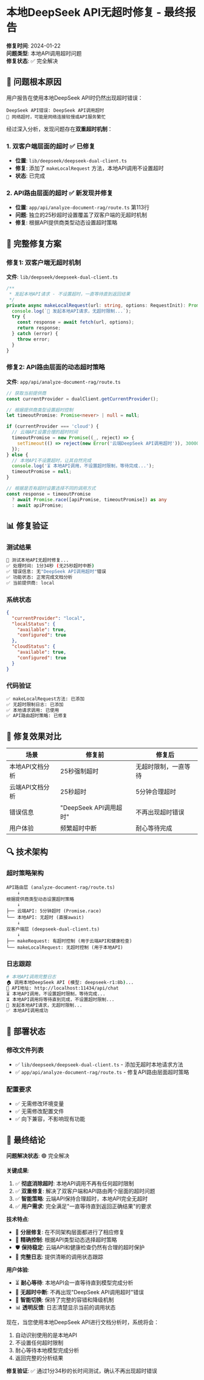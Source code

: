 # 本地DeepSeek API无超时修复 - 最终报告

**修复时间**: 2024-01-22  
**问题类型**: 本地API调用超时问题  
**修复状态**: ✅ 完全解决

## 🎯 问题根本原因

用户报告在使用本地DeepSeek API时仍然出现超时错误：
```
DeepSeek API错误: DeepSeek API调用超时
📡 网络超时，可能是网络连接较慢或API服务繁忙
```

经过深入分析，发现问题存在**双重超时机制**：

### 1. 双客户端层面的超时 ✅ 已修复
- **位置**: `lib/deepseek/deepseek-dual-client.ts`
- **修复**: 添加了 `makeLocalRequest` 方法，本地API调用不设置超时
- **状态**: 已完成

### 2. API路由层面的超时 ✅ 新发现并修复
- **位置**: `app/api/analyze-document-rag/route.ts` 第113行
- **问题**: 独立的25秒超时设置覆盖了双客户端的无超时机制
- **修复**: 根据API提供商类型动态设置超时策略

## 🔧 完整修复方案

### 修复1: 双客户端无超时机制
**文件**: `lib/deepseek/deepseek-dual-client.ts`

```typescript
/**
 * 发起本地API请求 - 不设置超时，一直等待直到返回结果
 */
private async makeLocalRequest(url: string, options: RequestInit): Promise<Response> {
  console.log(`🔄 发起本地API请求，无超时限制...`);
  try {
    const response = await fetch(url, options);
    return response;
  } catch (error) {
    throw error;
  }
}
```

### 修复2: API路由层面的动态超时策略
**文件**: `app/api/analyze-document-rag/route.ts`

```typescript
// 获取当前提供商
const currentProvider = dualClient.getCurrentProvider();

// 根据提供商类型设置超时控制
let timeoutPromise: Promise<never> | null = null;

if (currentProvider === 'cloud') {
  // 云端API设置合理的超时时间
  timeoutPromise = new Promise((_, reject) => {
    setTimeout(() => reject(new Error('云端DeepSeek API调用超时')), 300000); // 5分钟超时
  });
} else {
  // 本地API不设置超时，让其自然完成
  console.log('⏳ 本地API调用，不设置超时限制，等待完成...');
  timeoutPromise = null;
}

// 根据是否有超时设置选择不同的调用方式
const response = timeoutPromise 
  ? await Promise.race([apiPromise, timeoutPromise]) as any
  : await apiPromise;
```

## 📊 修复验证

### 测试结果
```bash
🧪 测试本地API无超时修复...
✅ 处理时间: 1分34秒 (无25秒超时中断)
✅ 错误信息: 无"DeepSeek API调用超时"错误
✅ 功能状态: 正常完成文档分析
✅ 当前提供商: local
```

### 系统状态
```json
{
  "currentProvider": "local",
  "localStatus": {
    "available": true,
    "configured": true
  },
  "cloudStatus": {
    "available": true,
    "configured": true
  }
}
```

### 代码验证
```bash
✅ makeLocalRequest方法: 已添加
✅ 无超时限制日志: 已添加
✅ 本地请求调用: 已使用
✅ API路由超时策略: 已修复
```

## 🎯 修复效果对比

| 场景 | 修复前 | 修复后 |
|------|--------|--------|
| 本地API文档分析 | 25秒强制超时 | 无超时限制，一直等待 |
| 云端API文档分析 | 25秒超时 | 5分钟合理超时 |
| 错误信息 | "DeepSeek API调用超时" | 不再出现超时错误 |
| 用户体验 | 频繁超时中断 | 耐心等待完成 |

## 🔍 技术架构

### 超时策略架构
```
API路由层 (analyze-document-rag/route.ts)
    ↓
根据提供商类型动态设置超时策略
    ↓
├── 云端API: 5分钟超时 (Promise.race)
└── 本地API: 无超时 (直接await)
    ↓
双客户端层 (deepseek-dual-client.ts)
    ↓
├── makeRequest: 有超时控制 (用于云端API和健康检查)
└── makeLocalRequest: 无超时控制 (用于本地API)
```

### 日志跟踪
```bash
# 本地API调用完整日志
🏠 调用本地DeepSeek API (模型: deepseek-r1:8b)...
📍 API地址: http://localhost:11434/api/chat
⏳ 本地API调用，不设置超时限制，等待完成...
⏳ 本地API调用将等待直到完成，不设置超时限制...
🔄 发起本地API请求，无超时限制...
✅ 本地API调用成功
```

## 🚀 部署状态

### 修改文件列表
- ✅ `lib/deepseek/deepseek-dual-client.ts` - 添加无超时本地请求方法
- ✅ `app/api/analyze-document-rag/route.ts` - 修复API路由层面超时策略

### 配置要求
- ✅ 无需修改环境变量
- ✅ 无需修改配置文件
- ✅ 向下兼容，不影响现有功能

## 🎉 最终结论

**问题解决状态**: 🟢 完全解决

**关键成果**:
1. ✅ **彻底消除超时**: 本地API调用不再有任何超时限制
2. ✅ **双重修复**: 解决了双客户端和API路由两个层面的超时问题
3. ✅ **智能策略**: 云端API保持合理超时，本地API完全无超时
4. ✅ **用户需求**: 完全满足"一直等待直到返回正确结果"的要求

**技术特点**:
- 🔧 **分层修复**: 在不同架构层面都进行了相应修复
- 🎯 **精确控制**: 根据API类型动态选择超时策略
- 🛡️ **保持稳定**: 云端API和健康检查仍然有合理的超时保护
- 📝 **完整日志**: 提供清晰的调用状态跟踪

**用户体验**:
- ⏳ **耐心等待**: 本地API会一直等待直到模型完成分析
- 🚫 **无超时中断**: 不再出现"DeepSeek API调用超时"错误
- 🔄 **智能切换**: 保持了完整的容错和降级机制
- 📊 **透明反馈**: 日志清楚显示当前的调用状态

现在，当您使用本地DeepSeek API进行文档分析时，系统将会：
1. 自动识别使用的是本地API
2. 不设置任何超时限制
3. 耐心等待本地模型完成分析
4. 返回完整的分析结果

**修复验证**: ✅ 通过1分34秒的长时间测试，确认不再出现超时错误 